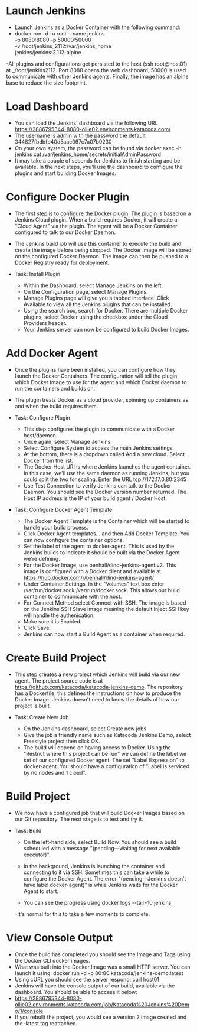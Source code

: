 # Launch Jenkins
  - Launch Jenkins as a Docker Container with the following command:
  - docker run -d -u root --name jenkins \
      -p 8080:8080 -p 50000:50000 \
      -v /root/jenkins_2112:/var/jenkins_home \
      jenkins/jenkins:2.112-alpine

  -All plugins and configurations get persisted to the host (ssh root@host01) at _/root/jenkins2112. Port 8080 opens the web dashboard, 50000 is used to communicate with other Jenkins agents. Finally, the image has an alpine base to reduce the size footprint.


# Load Dashboard
  - You can load the Jenkins' dashboard via the following URL https://2886795344-8080-ollie02.environments.katacoda.com/
  - The username is admin with the password the default 344827fbdbfb40d5aac067c7a07b9230
  - On your own system, the password can be found via docker exec -it jenkins cat /var/jenkins_home/secrets/initialAdminPassword
  - It may take a couple of seconds for Jenkins to finish starting and be available. In the next steps, you'll use the dashboard to configure the plugins and start building Docker Images.
  
# Configure Docker Plugin
  - The first step is to configure the Docker plugin. The plugin is based on a Jenkins Cloud plugin. When a build requires Docker, it will create a "Cloud Agent" via the plugin. The agent will be a Docker Container configured to talk to our Docker Daemon.

  - The Jenkins build job will use this container to execute the build and create the image before being stopped. The Docker Image will be stored on the configured Docker Daemon. The Image can then be pushed to a Docker Registry ready for deployment.

  - Task: Install Plugin
    - Within the Dashboard, select Manage Jenkins on the left.
    - On the Configuration page, select Manage Plugins.
    - Manage Plugins page will give you a tabbed interface. Click Available to view all the Jenkins plugins that can be installed.
    - Using the search box, search for Docker. There are multiple Docker plugins, select Docker using the checkbox under the Cloud Providers header.
    - Your Jenkins server can now be configured to build Docker Images.
    
# Add Docker Agent
  - Once the plugins have been installed, you can configure how they launch the Docker Containers. The configuration will tell the plugin which Docker Image to use for the agent and which Docker daemon to run the containers and builds on.

  - The plugin treats Docker as a cloud provider, spinning up containers as and when the build requires them.

  - Task: Configure Plugin
    - This step configures the plugin to communicate with a Docker host/daemon.
    - Once again, select Manage Jenkins.
    - Select Configure System to access the main Jenkins settings.
    - At the bottom, there is a dropdown called Add a new cloud. Select Docker from the list.
    - The Docker Host URI is where Jenkins launches the agent container. In this case, we'll use the same daemon as running Jenkins, but you could split the two for scaling. Enter the URL tcp://172.17.0.80:2345
    - Use Test Connection to verify Jenkins can talk to the Docker Daemon. You should see the Docker version number returned.
The Host IP address is the IP of your build agent / Docker Host.

  - Task: Configure Docker Agent Template
    - The Docker Agent Template is the Container which will be started to handle your build process.
    - Click Docker Agent templates... and then Add Docker Template. You can now configure the container options.
    - Set the label of the agent to docker-agent. This is used by the Jenkins builds to indicate it should be built via the Docker Agent we're defining.
    - For the Docker Image, use benhall/dind-jenkins-agent:v2. This image is configured with a Docker client and available at https://hub.docker.com/r/benhall/dind-jenkins-agent/
    - Under Container Settings, In the "Volumes" text box enter /var/run/docker.sock:/var/run/docker.sock. This allows our build container to communicate with the host.
    - For Connect Method select Connect with SSH. The image is based on the Jenkins SSH Slave image meaning the default Inject SSH key will handle the authenication.
    - Make sure it is Enabled.
    - Click Save.
    - Jenkins can now start a Build Agent as a container when required.
    
# Create Build Project
  - This step creates a new project which Jenkins will build via our new agent. The project source code is at https://github.com/katacoda/katacoda-jenkins-demo. The repository has a Dockerfile; this defines the instructions on how to produce the Docker Image. Jenkins doesn't need to know the details of how our project is built.

  - Task: Create New Job
    - On the Jenkins dashboard, select Create new jobs
    - Give the job a friendly name such as Katacoda Jenkins Demo, select Freestyle project then click OK.
    - The build will depend on having access to Docker. Using the "Restrict where this project can be run" we can define the label we set of our configured Docker agent. The set "Label Expression" to docker-agent. You should have a configuration of "Label is serviced by no nodes and 1 cloud".
    
# Build Project
  - We now have a configured job that will build Docker Images based on our Git repository. The next stage is to test and try it.

  - Task: Build
    - On the left-hand side, select Build Now. You should see a build scheduled with a message "(pending—Waiting for next available executor)".
    - In the background, Jenkins is launching the container and connecting to it via SSH. Sometimes this can take a while to configure the Docker Agent. The error "(pending—Jenkins doesn’t have label docker-agent)" is while Jenkins waits for the Docker Agent to start.

    - You can see the progress using docker logs --tail=10 jenkins

    -It's normal for this to take a few moments to complete.

# View Console Output
  - Once the build has completed you should see the Image and Tags using the Docker CLI docker images.
  - What was built into the Docker Image was a small HTTP server. You can launch it using: docker run -d -p 80:80 katacoda/jenkins-demo:latest
  - Using cURL you should see the server respond: curl host01
  - Jenkins will have the console output of our build, available via the dashboard. You should be able to access it below:
  - https://2886795344-8080-ollie02.environments.katacoda.com/job/Katacoda%20Jenkins%20Demo/1/console
  - If you rebuilt the project, you would see a version 2 image created and the :latest tag reattached.
